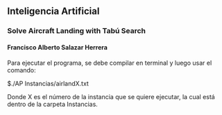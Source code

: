 ## Inteligencia Artificial

### Solve Aircraft Landing with Tabú Search 

#### Francisco Alberto Salazar Herrera

Para ejecutar el programa, se debe compilar en terminal y luego usar el comando:

$./AP Instancias/airlandX.txt

Donde X es el número de la instancia que se quiere ejecutar, la cual está dentro de la carpeta Instancias.
